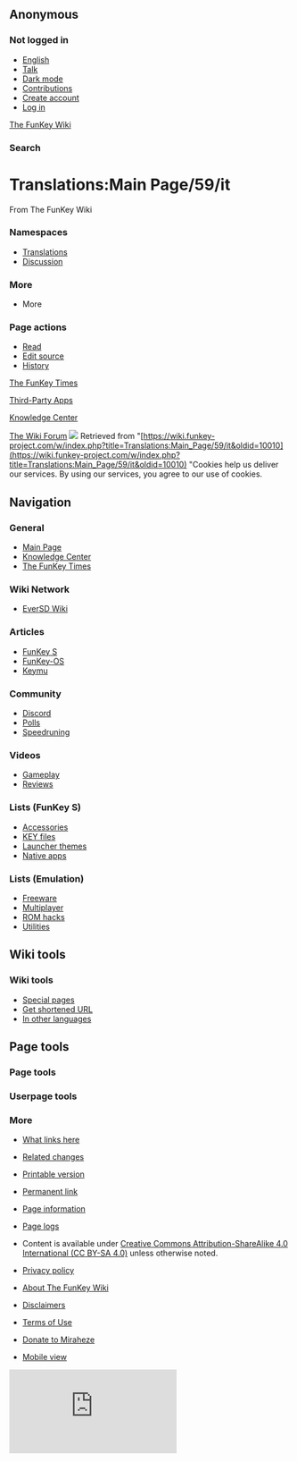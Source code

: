 ## Anonymous

### Not logged in

* [English](#)
* [Talk](/wiki/Special:MyTalk "Discussion about edits from this IP address [n]")
* [Dark mode](#)
* [Contributions](/wiki/Special:MyContributions "A list of edits made from this IP address [y]")
* [Create account](/w/index.php?title=Special:CreateAccount&returnto=Translations%3AMain+Page%2F59%2Fit "You are encouraged to create an account and log in; however, it is not mandatory")
* [Log in](/w/index.php?title=Special:UserLogin&returnto=Translations%3AMain+Page%2F59%2Fit "You are encouraged to log in; however, it is not mandatory [o]")

[The FunKey Wiki](/wiki/Main_Page)

### Search

# Translations:Main Page/59/it

From The FunKey Wiki

### Namespaces

* [Translations](/wiki/Translations:Main_Page/59/it)
* [Discussion](/w/index.php?title=Translations_talk:Main_Page/59/it&action=edit&redlink=1 "Discussion about the content page (page does not exist) [t]")

### More

* More

### Page actions

* [Read](/wiki/Translations:Main_Page/59/it)
* [Edit source](/w/index.php?title=Translations:Main_Page/59/it&action=edit "Edit this page [e]")
* [History](/w/index.php?title=Translations:Main_Page/59/it&action=history "Past revisions of this page [h]")

[The FunKey Times](/wiki/The_FunKey_Times "The FunKey Times")

[Third-Party Apps](/w/index.php?title=Software_di_terze_parti&action=edit&redlink=1 "Software di terze parti (page does not exist)")

[Knowledge Center](/wiki/FunKey_Wiki_Knowledge_Center "FunKey Wiki Knowledge Center")

[ The Wiki Forum](/wiki/Special:WikiForum "Special:WikiForum")
![](https://wiki.funkey-project.com/wiki/Special:CentralAutoLogin/start?type=1x1) Retrieved from "[https://wiki.funkey-project.com/w/index.php?title=Translations:Main_Page/59/it&oldid=10010](https://wiki.funkey-project.com/w/index.php?title=Translations:Main_Page/59/it&oldid=10010) "Cookies help us deliver our services. By using our services, you agree to our use of cookies.

## Navigation

### General

* [Main Page](/wiki/Main_Page)
* [Knowledge Center](/wiki/FunKey_Wiki_Knowledge_Center)
* [The FunKey Times](/wiki/The_FunKey_Times)

### Wiki Network

* [EverSD Wiki](https://eversd.miraheze.org/wiki/Main_Page)

### Articles

* [FunKey S](/wiki/FunKey_S)
* [FunKey-OS](/wiki/FunKey-OS)
* [Keymu](/wiki/Keymu)

### Community

* [Discord](/wiki/FunKey_Community_Discord_Server)
* [Polls](/wiki/FunKey_Community_Poll)
* [Speedruning](/wiki/FunKey_Speedrun_Leaderboards)

### Videos

* [Gameplay](/wiki/List_of_games_with_FunKey_S_gameplay_footage)
* [Reviews](/wiki/The_FunKey_Times#Media_Reviews)

### Lists (FunKey S)

* [Accessories](/wiki/List_of_FunKey_S_compatible_keychain_accessories)
* [KEY files](/wiki/List_of_pre-configured_KEY_files)
* [Launcher themes](/wiki/List_of_third-party_launcher_themes)
* [Native apps](/wiki/List_of_third-party_OPK_applications)

### Lists (Emulation)

* [Freeware](/wiki/List_of_emulatable_games_(freeware))
* [Multiplayer](/wiki/List_of_games_with_hotseat_multiplayer)
* [ROM hacks](/wiki/List_of_recommended_ROM_hacks)
* [Utilities](/wiki/List_of_emulatable_utilities)

## Wiki tools

### Wiki tools

* [Special pages](/wiki/Special:SpecialPages "A list of all special pages [q]")
* [Get shortened URL](/w/index.php?title=Special:UrlShortener&url=https%3A%2F%2Fwiki.funkey-project.com%2Fwiki%2FTranslations%3AMain_Page%2F59%2Fit)
* [In other languages](/w/index.php?title=Special:Translations&message=Translations%3AMain_Page%2F59)

## Page tools

### Page tools

### Userpage tools

### More

* [What links here](/wiki/Special:WhatLinksHere/Translations:Main_Page/59/it "A list of all wiki pages that link here [j]")
* [Related changes](/wiki/Special:RecentChangesLinked/Translations:Main_Page/59/it "Recent changes in pages linked from this page [k]")
* [Printable version](javascript:print(); "Printable version of this page [p]")
* [Permanent link](/w/index.php?title=Translations:Main_Page/59/it&oldid=10010 "Permanent link to this revision of the page")
* [Page information](/w/index.php?title=Translations:Main_Page/59/it&action=info "More information about this page")
* [Page logs](/w/index.php?title=Special:Log&page=Translations%3AMain+Page%2F59%2Fit)

* Content is available under [Creative Commons Attribution-ShareAlike 4.0 International (CC BY-SA 4.0)](https://creativecommons.org/licenses/by-sa/4.0/) unless otherwise noted.

* [Privacy policy](https://meta.miraheze.org/wiki/Privacy_Policy "m:Privacy Policy")
* [About The FunKey Wiki](/wiki/The_FunKey_Wiki:About "The FunKey Wiki:About")
* [Disclaimers](/wiki/The_FunKey_Wiki:General_disclaimer "The FunKey Wiki:General disclaimer")
* [Terms of Use](https://meta.miraheze.org/wiki/Terms_of_Use "m:Terms of Use")
* [Donate to Miraheze](https://meta.miraheze.org/wiki/Special:MyLanguage/Donate "m:Special:MyLanguage/Donate")
* [Mobile view](https://wiki.funkey-project.com/w/index.php?title=Translations:Main_Page/59/it&mobileaction=toggle_view_mobile)

![](https://matomo.miraheze.org/matomo.php?idsite=6355&rec=1&action_name=Translations:Main_Page/59/it)
